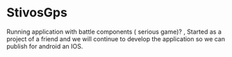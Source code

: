 # StivosGps
Running application with battle components ( serious game)? , Started as a project of a friend and we will continue to develop the application so we can publish for android an IOS.
